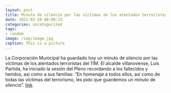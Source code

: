 ```yaml
---
layout: post
title: Minuto de silencio por las víctimas de los atentados terroristas del 11M
date: 2021-03-20 08:00:13
categories: uncategorized
tags:
- random
image: /img/image.jpg
caption: This is a picture
---
```

La Corporación Municipal ha guardado hoy un minuto de silencio por las víctimas de los atentados terroristas del 11M. El alcalde villanovense, Luis Partida, ha iniciado la sesión del Pleno recordando a los fallecidos y heridos, así como a sus familias: “En homenaje a todos ellos, así como de todas las víctimas del terrorismo, les pido que guardemos un minuto de silencio”. [link](https://www.ayto-villacanada.es/tu-ayuntamiento/minuto-de-silencio-por-las-victimas-de-los-atentados-terroristas-del-11m/)

